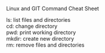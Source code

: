 Linux and GIT Command Cheat Sheet  

ls: list files and directories  
cd: change directory  
pwd: print working directory  
mkdir: create new directory  
rm: remove files and directories  
